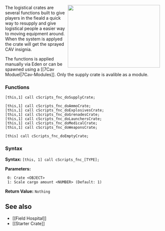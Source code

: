 <img align="right" width="300" height="204" src="https://github.com/7Cav/cScripts/blob/main/resourses/wikigfx/Logistical_Crates.png">The logistical crates are several functions built to give players in the fieald a quick way to resupply and give logistical people a easier way to moving equipment around. When the system is applyed the crate will get the sprayed CAV insignia.

The functions is applied manually via Eden or can be spawned using a [[7Cav Moduel|7Cav-Modules]]. Only the supply crate is avalible as a module.

### Functions
```
[this,1] call cScripts_fnc_doSupplyCrate;

[this,1] call cScripts_fnc_doAmmoCrate;
[this,1] call cScripts_fnc_doExplosivesCrate;
[this,1] call cScripts_fnc_doGrenadesCrate;
[this,1] call cScripts_fnc_doLaunchersCrate;
[this,1] call cScripts_fnc_doMedicalCrate;
[this,1] call cScripts_fnc_doWeaponsCrate;

[this] call cScripts_fnc_doEmptyCrate;
```
### Syntax
**Syntax:** `[this, 1] call cScripts_fnc_[TYPE];`

**Parameters:**
```
 0: Crate <OBJECT>
 1: Scale cargo amount <NUMBER> (Default: 1)
```

**Return Value:** ```Nothing```

## See also
* [[Field Hospital]]
* [[Starter Crate]]